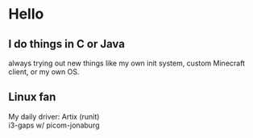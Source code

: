 # Hello

## I do things in C or Java
always trying out new things like my own init system, custom Minecraft client, or my own OS.

## Linux fan 
My daily driver: Artix (runit) <br>
i3-gaps w/ picom-jonaburg
